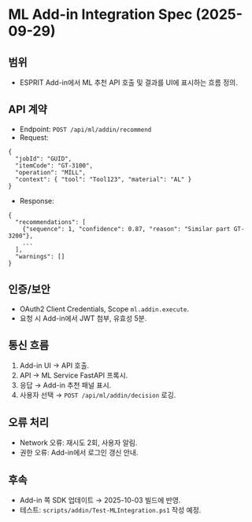 # ML Add-in Integration Spec (2025-09-29)

## 범위
- ESPRIT Add-in에서 ML 추천 API 호출 및 결과를 UI에 표시하는 흐름 정의.

## API 계약
- Endpoint: `POST /api/ml/addin/recommend`
- Request:
```
{
  "jobId": "GUID",
  "itemCode": "GT-3100",
  "operation": "MILL",
  "context": { "tool": "Tool123", "material": "AL" }
}
```
- Response:
```
{
  "recommendations": [
    {"sequence": 1, "confidence": 0.87, "reason": "Similar part GT-3200"},
    ...
  ],
  "warnings": []
}
```

## 인증/보안
- OAuth2 Client Credentials, Scope `ml.addin.execute`.
- 요청 시 Add-in에서 JWT 첨부, 유효성 5분.

## 통신 흐름
1. Add-in UI → API 호출.
2. API → ML Service FastAPI 프록시.
3. 응답 → Add-in 추천 패널 표시.
4. 사용자 선택 → `POST /api/ml/addin/decision` 로깅.

## 오류 처리
- Network 오류: 재시도 2회, 사용자 알림.
- 권한 오류: Add-in에서 로그인 갱신 안내.

## 후속
- Add-in 쪽 SDK 업데이트 → 2025-10-03 빌드에 반영.
- 테스트: `scripts/addin/Test-MLIntegration.ps1` 작성 예정.
